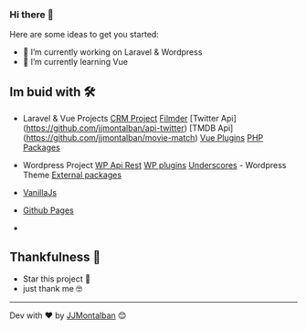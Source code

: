 ### Hi there 👋


Here are some ideas to get you started:

- 🔭 I’m currently working on Laravel & Wordpress
- 🌱 I’m currently learning Vue


## Im buid with 🛠️

* Laravel & Vue Projects
        [CRM Project](https://github.com/jjmontalban/gbc)
        [Filmder](https://github.com/jjmontalban/filmder)
        [Twitter Api] (https://github.com/jjmontalban/api-twitter)
        [TMDB Api] (https://github.com/jjmontalban/movie-match)
        [Vue Plugins](https://github.com/jjmontalban/LVB)
        [PHP Packages](https://github.com/jjmontalban/BORME)

* Wordpress Project
        [WP Api Rest](https://github.com/jjmontalban/wp-vue/blob/develop/wordpress/wp-content/themes/wp-vue/functions.php)
        [WP plugins](https://github.com/jjmontalban/wp-vue/blob/develop/wordpress/wp-content/plugins/ps_tables.php)
        [Underscores](https://github.com/automattic/_s) - Wordpress Theme
        [External packages](https://github.com/jjmontalban/wp-vue/blob/develop/vue/src/views/Crud.vue)

* [VanillaJs](https://github.com/jjmontalban/capitalsGame/blob/master/index.html)

* [Github Pages](https://jjmontalban.github.io)
* 

## Thankfulness 🎁

* Star this project 📢 
* just thank me 🤓

---
Dev with ❤️ by [JJMontalban](https://jjmontalban.github.io) 😊
